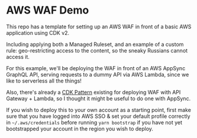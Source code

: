 # AWS WAF Demo #

This repo has a template for setting up an AWS WAF in front of a basic AWS application using CDK v2. 

Including applying both a Managed Ruleset, and an example of a custom rule: geo-restricting access to the content, so the sneaky Russians cannot access it.

For this example, we'll be deploying the WAF in front of an AWS AppSync GraphQL API, serving requests to a dummy API via AWS Lambda, since we like to serverless all the things! 

Also, there's already a [CDK Pattern](https://github.com/cdk-patterns/serverless/tree/main/the-waf-apigateway) existing for deploying WAF with API Gateway + Lambda, so I thought it might be useful to do one with AppSync.

If you wish to deploy this to your own account as a starting point, first make sure that you have logged into AWS SSO & set your default profile correctly in `~/.aws/credentials` before running `yarn bootstrap` if you have not yet bootstrapped your account in the region you wish to deploy.